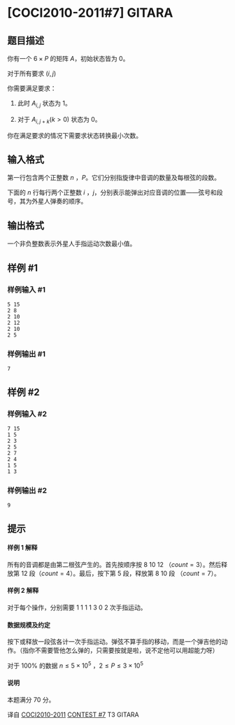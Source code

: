 # [COCI2010-2011#7] GITARA

## 题目描述

你有一个 $6 \times P$ 的矩阵 $A$，初始状态皆为 $0$。

对于所有要求 $(i,j)$

你需要满足要求：

1. 此时 $A_{i,j}$ 状态为 $1$。

2. 对于 $A_{i,j+k} (k>0)$ 状态为 $0$。

你在满足要求的情况下需要求状态转换最小次数。

## 输入格式

第一行包含两个正整数 $n$ ，$P$。它们分别指旋律中音调的数量及每根弦的段数。

下面的 $n$ 行每行两个正整数 $i$ ，$j$，分别表示能弹出对应音调的位置——弦号和段号，其为外星人弹奏的顺序。

## 输出格式

一个非负整数表示外星人手指运动次数最小值。

## 样例 #1

### 样例输入 #1
```
5 15
2 8
2 10
2 12
2 10
2 5
```

### 样例输出 #1

```
7
```

## 样例 #2

### 样例输入 #2
```
7 15
1 5
2 3
2 5
2 7
2 4
1 5
1 3
```

### 样例输出 #2

```
9
```

## 提示

#### 样例 1 解释
所有的音调都是由第二根弦产生的。首先按顺序按 $8$ $10$ $12$ （$count=3$）。然后释放第 $12$ 段（$count=4$）。最后，按下第 $5$ 段，释放第 $8$ $10$ 段 （$count=7$）。

#### 样例 2 解释 
对于每个操作，分别需要 $1$ $1$ $1$ $1$ $3$ $0$ $2$ 次手指运动。

#### 数据规模及约定


按下或释放一段弦各计一次手指运动。弹弦不算手指的移动，而是一个弹吉他的动作。（指你不需要管他怎么弹的，只需要按就是啦，说不定他可以用超能力呀）

对于 $100\%$ 的数据 $n \le 5 \times 10^5$ ，$2 \le P \le 3 \times 10^5$

#### 说明

本题满分 $70$ 分。

译自 [COCI2010-2011](https://hsin.hr/coci/archive/2010_2011/) [CONTEST #7](https://hsin.hr/coci/archive/2010_2011/contest7_tasks.pdf) T3 GITARA

